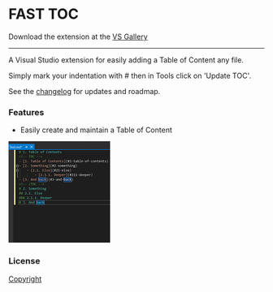 ﻿# FAST TOC

Download the extension at the
[VS Gallery](https://marketplace.visualstudio.com/items?itemName=CupOfTea.FastTOC)

-------------------------------------------------

A Visual Studio extension for easily adding a Table of Content any file.

Simply mark your indentation with # then in Tools click on 'Update TOC'.

See the [changelog](CHANGELOG.md) for updates and roadmap.

### Features

- Easily create and maintain a Table of Content

![Add new file dialog](Preview.png)

### License
[Copyright](Copyright.txt)